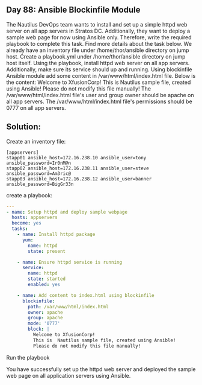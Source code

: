 ## Day 88: Ansible Blockinfile Module

The Nautilus DevOps team wants to install and set up a simple httpd web server on all app servers in Stratos DC. Additionally, they want to deploy a sample web page for now using Ansible only. Therefore, write the required playbook to complete this task. Find more details about the task below.
We already have an inventory file under /home/thor/ansible directory on jump host. Create a playbook.yml under /home/thor/ansible directory on jump host itself.
Using the playbook, install httpd web server on all app servers. Additionally, make sure its service should up and running.
Using blockinfile Ansible module add some content in /var/www/html/index.html file. Below is the content:
Welcome to XfusionCorp!
This is  Nautilus sample file, created using Ansible!
Please do not modify this file manually!
The /var/www/html/index.html file's user and group owner should be apache on all app servers.
The /var/www/html/index.html file's permissions should be 0777 on all app servers.


## Solution:

Create an inventory file:
  ```
  [appservers]
  stapp01 ansible_host=172.16.238.10 ansible_user=tony ansible_password=Ir0nM@n
  stapp02 ansible_host=172.16.238.11 ansible_user=steve ansible_password=Am3ric@
  stapp03 ansible_host=172.16.238.12 ansible_user=banner ansible_password=BigGr33n
  ```

create a playbook:
  ```yaml
  ---
  - name: Setup httpd and deploy sample webpage
    hosts: appservers
    become: yes
    tasks:
      - name: Install httpd package
        yum:
          name: httpd
          state: present

      - name: Ensure httpd service is running
        service:
          name: httpd
          state: started
          enabled: yes

      - name: Add content to index.html using blockinfile
        blockinfile:
          path: /var/www/html/index.html
          owner: apache
          group: apache
          mode: '0777'
          block: |
            Welcome to XfusionCorp!
            This is  Nautilus sample file, created using Ansible!
            Please do not modify this file manually!
  ```

Run the playbook

You have successfully set up the httpd web server and deployed the sample web page on all application servers using Ansible.